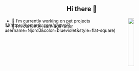<h2 align = "center">Hi there 👋</h2>

<p><img width = "20%" align = "right" src = "https://c.tenor.com/qiYC04fUus0AAAAi/rainbow-pls-bttv.gif"></p>

<div>
  <ul>
    <li>🔭 I’m currently working on pet projects</li>
    <li>🌱 I’m currently learning Flutter</li>
  </ul>
</div>

<div style = "position: relative;">
  <div style = "position: absolute; bottom: 0; right: 0;">
      ![](https://komarev.com/ghpvc/?username=NjordJ&color=blueviolet&style=flat-square)
  </div>
</div>

